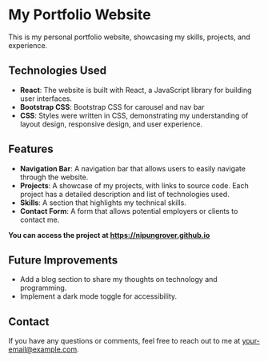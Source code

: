# My Portfolio Website

This is my personal portfolio website, showcasing my skills, projects, and experience.

## Technologies Used

- **React**: The website is built with React, a JavaScript library for building user interfaces.
- **Bootstrap CSS**: Bootstrap CSS for carousel and nav bar
- **CSS**: Styles were written in CSS, demonstrating my understanding of layout design, responsive design, and user experience.

## Features

- **Navigation Bar**: A navigation bar that allows users to easily navigate through the website.
- **Projects**: A showcase of my projects, with links to source code. Each project has a detailed description and list of technologies used.
- **Skills**: A section that highlights my technical skills.
- **Contact Form**: A form that allows potential employers or clients to contact me.

**You can access the project at https://nipungrover.github.io**

## Future Improvements

- Add a blog section to share my thoughts on technology and programming.
- Implement a dark mode toggle for accessibility.

## Contact

If you have any questions or comments, feel free to reach out to me at [your-email@example.com](mailto:your-email@example.com).
